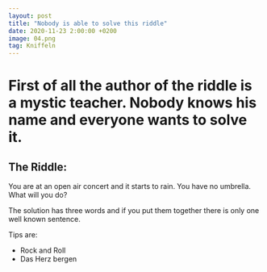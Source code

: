 ```yaml
---
layout: post
title: "Nobody is able to solve this riddle"
date: 2020-11-23 2:00:00 +0200
image: 04.png
tag: Kniffeln
---
```


# First of all the author of the riddle is a mystic teacher. Nobody knows his name and everyone wants to solve it.

## The Riddle:
You are at an open air concert and it starts to rain. You have no umbrella. What will you do?

The solution has three words and if you put them together there is only one well known sentence.

Tips are:

- Rock and Roll
- Das Herz bergen
